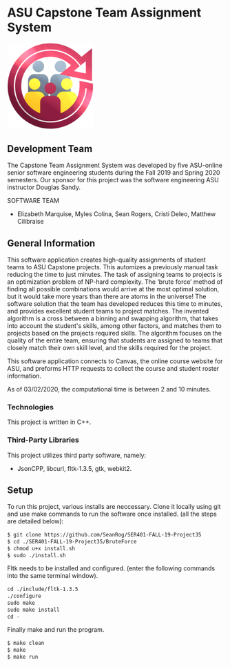 # ASU Capstone Team Assignment System


<img src="./Images/CapstoneTeamsLogo1.png" width="200">

## Development Team

The Capstone Team Assignment System was developed by five ASU-online senior software engineering students during the Fall 2019 and Spring 2020 semesters. 
Our sponsor for this project was the software engineering ASU instructor Douglas Sandy.

SOFTWARE TEAM 
* Elizabeth Marquise, Myles Colina, Sean Rogers, Cristi Deleo, Matthew Cilibraise
## General Information

This software application creates high-quality assignments of student teams to ASU Capstone projects. This automizes a previously manual task reducing the time to just minutes. The task of assigning teams to projects is an optimization problem of NP-hard complexity. The ‘brute force’ method of finding all possible combinations would arrive at the most optimal solution, but it would take more years than there are atoms in the universe! The software solution that the team has developed reduces this time to minutes, and provides excellent student teams to project matches. The invented algorithm is a cross between a binning and swapping algorithm, that takes into account the student's skills, among other factors, and matches them to projects based on the projects required skills. The algorithm focuses on the quality of the entire team, ensuring that students are assigned to teams that closely match their own skill level, and the skills required for the project.

This software application connects to Canvas, the online course website for ASU, and preforms HTTP requests to collect the course and student roster information.

As of 03/02/2020, the computational time is between 2 and 10 minutes.

### Technologies
This project is written in C++.

### Third-Party Libraries
This project utilizes third party software, namely: 
* JsonCPP, libcurl, fltk-1.3.5, gtk, webkit2.

## Setup
To run this project, various installs are neccessary.
Clone it locally using git and use make commands to run the software once installed.
(all the steps are detailed below):

```
$ git clone https://github.com/SeanRog/SER401-FALL-19-Project35
$ cd ./SER401-FALL-19-Project35/BruteForce
$ chmod u+x install.sh
$ sudo ./install.sh
```
Fltk needs to be installed and configured.
(enter the following commands into the same terminal window).

```
cd ./include/fltk-1.3.5
./configure
sudo make
sudo make install
cd -
```

Finally make and run the program.

```
$ make clean
$ make
$ make run
```
